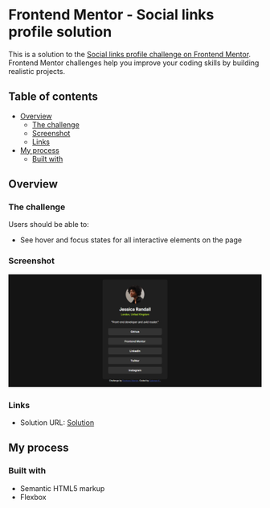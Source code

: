 # Frontend Mentor - Social links profile solution

This is a solution to the [Social links profile challenge on Frontend Mentor](https://www.frontendmentor.io/challenges/social-links-profile-UG32l9m6dQ). Frontend Mentor challenges help you improve your coding skills by building realistic projects. 

## Table of contents

- [Overview](#overview)
  - [The challenge](#the-challenge)
  - [Screenshot](#screenshot)
  - [Links](#links)
- [My process](#my-process)
  - [Built with](#built-with)


## Overview

### The challenge

Users should be able to:

- See hover and focus states for all interactive elements on the page

### Screenshot

![](./assets/images/Screenshot%20Capture%20-%20Frontend%20Mentor%20-%20Social%20links%20profile.png)


### Links

- Solution URL: [Solution](https://github.com/Sulemank-1/frontend-mentor-challenges/tree/main/social-links-profile)

## My process

### Built with

- Semantic HTML5 markup
- Flexbox

